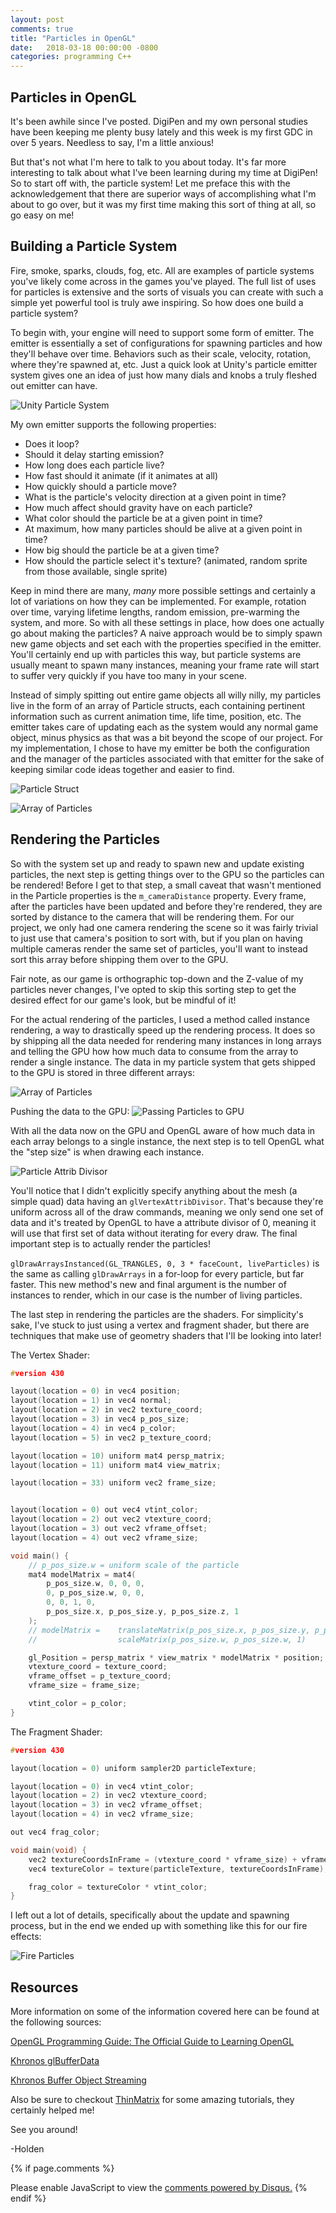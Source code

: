 ```yaml
---
layout: post
comments: true
title: "Particles in OpenGL"
date:   2018-03-18 00:00:00 -0800
categories: programming C++
---
```

Particles in OpenGL
-------------------------------------
It's been awhile since I've posted. DigiPen and my own personal studies have been keeping me plenty busy lately and this week is my first GDC in over 5 years. Needless to say, I'm a little anxious!

But that's not what I'm here to talk to you about today. It's far more interesting to talk about what I've been learning during my time at DigiPen! So to start off with, the particle system! Let me preface this with the acknowledgement that there are superior ways of accomplishing what I'm about to go over, but it was my first time making this sort of thing at all, so go easy on me!

Building a Particle System
-------------------------------------
Fire, smoke, sparks, clouds, fog, etc. All are examples of particle systems you've likely come across in the games you've played. The full list of uses for particles is extensive and the sorts of visuals you can create with such a simple yet powerful tool is truly awe inspiring. So how does one build a particle system?

To begin with, your engine will need to support some form of emitter. The emitter is essentially a set of configurations for spawning particles and how they'll behave over time. Behaviors such as their scale, velocity, rotation, where they're spawned at, etc. Just a quick look at Unity's particle emitter system gives one an idea of just how many dials and knobs a truly fleshed out emitter can have.

![Unity Particle System](../../../../../images/2018_03_18/particles/unityParticles.png)

My own emitter supports the following properties:
- Does it loop?
- Should it delay starting emission?
- How long does each particle live?
- How fast should it animate (if it animates at all)
- How quickly should a particle move?
- What is the particle's velocity direction at a given point in time?
- How much affect should gravity have on each particle?
- What color should the particle be at a given point in time?
- At maximum, how many particles should be alive at a given point in time?
- How big should the particle be at a given time?
- How should the particle select it's texture? (animated, random sprite from those available, single sprite)

Keep in mind there are many, *many* more possible settings and certainly a lot of variations on how they can be implemented. For example, rotation over time, varying lifetime lengths, random emission, pre-warming the system, and more. So with all these settings in place, how does one actually go about making the particles? A naive approach would be to simply spawn new game objects and set each with the properties specified in the emitter. You'll certainly end up with particles this way, but particle systems are usually meant to spawn many instances, meaning your frame rate will start to suffer very quickly if you have too many in your scene.

Instead of simply spitting out entire game objects all willy nilly, my particles live in the form of an array of Particle structs, each containing pertinent information such as current animation time, life time, position, etc. The emitter takes care of updating each as the system would any normal game object, minus physics as that was a bit beyond the scope of our project. For my implementation, I chose to have my emitter be both the configuration and the manager of the particles associated with that emitter for the sake of keeping similar code ideas together and easier to find.

![Particle Struct](../../../../../images/2018_03_18/particles/particleStruct.png)

![Array of Particles](../../../../../images/2018_03_18/particles/particleArray.png)

Rendering the Particles
-------------------------------------

So with the system set up and ready to spawn new and update existing particles, the next step is getting things over to the GPU so the particles can be rendered! Before I get to that step, a small caveat that wasn't mentioned in the Particle properties is the `m_cameraDistance` property. Every frame, after the particles have been updated and before they're rendered, they are sorted by distance to the camera that will be rendering them. For our project, we only had one camera rendering the scene so it was fairly trivial to just use that camera's position to sort with, but if you plan on having multiple cameras render the same set of particles, you'll want to instead sort this array before shipping them over to the GPU.

Fair note, as our game is orthographic top-down and the Z-value of my particles never changes, I've opted to skip this sorting step to get the desired effect for our game's look, but be mindful of it!

For the actual rendering of the particles, I used a method called instance rendering, a way to drastically speed up the rendering process. It does so by shipping all the data needed for rendering many instances in long arrays and telling the GPU how how much data to consume from the array to render a single instance. The data in my particle system that gets shipped to the GPU is stored in three different arrays:

![Array of Particles](../../../../../images/2018_03_18/particles/aosParticles.png)

Pushing the data to the GPU:
![Passing Particles to GPU](../../../../../images/2018_03_18/particles/particlesOpenGL.png)

With all the data now on the GPU and OpenGL aware of how much data in each array belongs to a single instance, the next step is to tell OpenGL what the "step size" is when drawing each instance.

![Particle Attrib Divisor](../../../../../images/2018_03_18/particles/particlesAttribDiv.png)

You'll notice that I didn't explicitly specify anything about the mesh (a simple quad) data having an `glVertexAttribDivisor`. That's because they're uniform across all of the draw commands, meaning we only send one set of data and it's treated by OpenGL to have a attribute divisor of 0, meaning it will use that first set of data without iterating for every draw. The final important step is to actually render the particles!

`glDrawArraysInstanced(GL_TRANGLES, 0, 3 * faceCount, liveParticles)` is the same as calling `glDrawArrays` in a for-loop for every particle, but far faster. This new method's new and final argument is the number of instances to render, which in our case is the number of living particles.

The last step in rendering the particles are the shaders. For simplicity's sake, I've stuck to just using a vertex and fragment shader, but there are techniques that make use of geometry shaders that I'll be looking into later!

The Vertex Shader:
```c
#version 430

layout(location = 0) in vec4 position;
layout(location = 1) in vec4 normal;
layout(location = 2) in vec2 texture_coord;
layout(location = 3) in vec4 p_pos_size;
layout(location = 4) in vec4 p_color;
layout(location = 5) in vec2 p_texture_coord;

layout(location = 10) uniform mat4 persp_matrix;
layout(location = 11) uniform mat4 view_matrix;

layout(location = 33) uniform vec2 frame_size;


layout(location = 0) out vec4 vtint_color;
layout(location = 2) out vec2 vtexture_coord;
layout(location = 3) out vec2 vframe_offset;
layout(location = 4) out vec2 vframe_size;

void main() {
	// p_pos_size.w = uniform scale of the particle
	mat4 modelMatrix = mat4(
		p_pos_size.w, 0, 0, 0,
		0, p_pos_size.w, 0, 0,
		0, 0, 1, 0,
		p_pos_size.x, p_pos_size.y, p_pos_size.z, 1
	);
	// modelMatrix =    translateMatrix(p_pos_size.x, p_pos_size.y, p_pos_size.z) *
	//                  scaleMatrix(p_pos_size.w, p_pos_size.w, 1)

	gl_Position = persp_matrix * view_matrix * modelMatrix * position;
	vtexture_coord = texture_coord;
	vframe_offset = p_texture_coord;
	vframe_size = frame_size;

	vtint_color = p_color;
}
```

The Fragment Shader:
```c
#version 430

layout(location = 0) uniform sampler2D particleTexture;

layout(location = 0) in vec4 vtint_color;
layout(location = 2) in vec2 vtexture_coord;
layout(location = 3) in vec2 vframe_offset;
layout(location = 4) in vec2 vframe_size;

out vec4 frag_color;

void main(void) {
	vec2 textureCoordsInFrame = (vtexture_coord * vframe_size) + vframe_offset;
	vec4 textureColor = texture(particleTexture, textureCoordsInFrame);

	frag_color = textureColor * vtint_color;
}
```

I left out a lot of details, specifically about the update and spawning process, but in the end we ended up with something like this for our fire effects:

 ![Fire Particles](../../../../../images/2018_03_18/particles/particlesAnimated.gif)

Resources
-------------------------------------
More information on some of the information covered here can be found at the following sources:

[OpenGL Programming Guide: The Official Guide to Learning OpenGL](http://www.informit.com/articles/article.aspx?p=2033340&seqNum=5 "OpenGL Programming Guide: The Official Guide to Learning OpenGL")

[Khronos glBufferData](https://www.khronos.org/registry/OpenGL-Refpages/gl4/html/glBufferData.xhtml)

[Khronos Buffer Object Streaming](https://www.khronos.org/opengl/wiki/Buffer_Object_Streaming)


Also be sure to checkout [ThinMatrix](https://twitter.com/ThinMatrix) for some amazing tutorials, they certainly helped me!




See you around!

-Holden

{% if page.comments %}
<div id="disqus_thread"></div>
<script>
/**
* RECOMMENDED CONFIGURATION VARIABLES: EDIT AND UNCOMMENT THE SECTION BELOW TO INSERT DYNAMIC VALUES FROM YOUR PLATFORM OR CMS.
* LEARN WHY DEFINING THESE VARIABLES IS IMPORTANT: https://disqus.com/admin/universalcode/#configuration-variables
*/
/*
var disqus_config = function () {
this.page.url = PAGE_URL; // Replace PAGE_URL with your page's canonical URL variable
this.page.identifier = PAGE_IDENTIFIER; // Replace PAGE_IDENTIFIER with your page's unique identifier variable
};
*/
(function() { // DON'T EDIT BELOW THIS LINE
var d = document, s = d.createElement('script');

s.src = '//acrylicorner.disqus.com/embed.js';

s.setAttribute('data-timestamp', +new Date());
(d.head || d.body).appendChild(s);
})();
</script>
<noscript>Please enable JavaScript to view the <a href="https://disqus.com/?ref_noscript" rel="nofollow">comments powered by Disqus.</a></noscript>
{% endif %}
